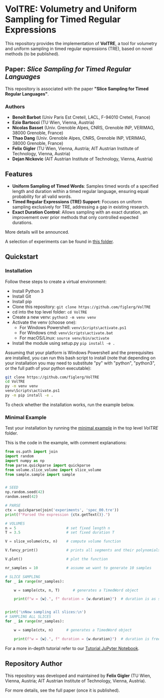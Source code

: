 # VolTRE: Volumetry and Uniform Sampling for Timed Regular Expressions

This repository provides the implementation of **VolTRE**, a tool for volumetry and uniform sampling in timed regular expressions (TRE), based on novel methods (to be published).

## Paper: _Slice Sampling for Timed Regular Languages_

This repository is associated with the paper **"Slice Sampling for Timed Regular Languages"**. 

### Authors

- **Benoît Barbot** (Univ Paris Est Creteil, LACL, F-94010 Creteil, France)
- **Ezio Bartocci** (TU Wien, Vienna, Austria)
- **Nicolas Basset** (Univ. Grenoble Alpes, CNRS, Grenoble INP, VERIMAG, 38000 Grenoble, France)
- **Thao Dang** (Univ. Grenoble Alpes, CNRS, Grenoble INP, VERIMAG, 38000 Grenoble, France)
- **Felix Gigler** (TU Wien, Vienna, Austria; AIT Austrian Institute of Technology, Vienna, Austria)
- **Dejan Nickovic** (AIT Austrian Institute of Technology, Vienna, Austria)

## Features

- **Uniform Sampling of Timed Words**: Samples timed words of a specified length and duration within a timed regular language, ensuring equal probability for all valid words.
- **Timed Regular Expressions (TRE) Support**: Focuses on uniform sampling exclusively for TRE, addressing a gap in existing research.
- **Exact Duration Control**: Allows sampling with an exact duration, an improvement over prior methods that only controlled expected durations.

More details will be announced.

A selection of experiments can be found in [this folder](./experiments/paper_experiments).

## Quickstart

### Installation
Follow these steps to create a virtual environment:
- Install Python 3
- Install Git
- Install pip
- Clone this repository: ````git clone https://github.com/figlerg/VolTRE````
- cd into the top level folder: ````cd VolTRE````
- Create a new venv: ````python3 -m venv venv````
- Activate the venv (choose one): 
  - For Windows Powershell: ````venv\Scripts\activate.ps1````
  - For Windows cmd: ````venv\Scripts\activate.bat````
  - For macOS/Linux: ````source venv/bin/activate````
- Install the module using setup.py ````pip install -e .````


Assuming that your platform is Windows Powershell and the prerequisites are installed, you can run this bash script to install 
(note that depending on your installation you may need to substitute "py" with "python", "python3", or the full path of your python executable):
````bash
git clone https://github.com/figlerg/VolTRE
cd VolTRE
py -m venv venv
venv\Scripts\activate.ps1
py -m pip install -e .

````

To check whether the installation works, run the example below.

### Minimal Example
Test your installation by running the [minimal example](./minimal_example.py) in the top level _VolTRE_ folder.

This is the code in the example, with comment explanations:
````python
from os.path import join
import random
import numpy as np
from parse.quickparse import quickparse
from volume.slice_volume import slice_volume
from sample.sample import sample


# SEED
np.random.seed(42)
random.seed(42)

# PARSE
ctx = quickparse(join('experiments', 'spec_00.tre'))
print(f"Parsed the expression {ctx.getText()}.")

# VOLUMES
n = 5                       # set fixed length n
T = 3.5                     # set fixed duration T

V = slice_volume(ctx, n)    # compute volume function

V.fancy_print()             # prints all segments and their polynomials

V.plot()                    # plot the function

nr_samples = 10             # assume we want to generate 10 samples

# SLICE SAMPLING
for _ in range(nr_samples):

    w = sample(ctx, n, T)      # generates a TimedWord object

    print(f"w = {w}.", f" duration = {w.duration}")  # duration is as specified


print('\nNow sampling all slices:\n')
# SAMPLING ALL SLICES
for _ in range(nr_samples):

    w = sample(ctx, n)      # generates a TimedWord object

    print(f"w = {w}.", f" duration = {w.duration}")  # duration is free but compatible with spec

````

For a more in-depth tutorial refer to our [Tutorial JuPyter Notebook](tutorial.ipynb).


## Repository Author

This repository was developed and maintained by **Felix Gigler** (TU Wien, Vienna, Austria; AIT Austrian Institute of Technology, Vienna, Austria).


For more details, see the full paper (once it is published).
